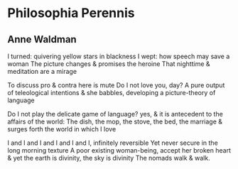 # Philosophia Perennis
## Anne Waldman
I turned: quivering yellow stars in blackness
I wept: how speech may save a woman
The picture changes & promises the heroine
That nighttime & meditation are a mirage

To discuss pro & contra here is mute
Do I not love you, day?
A pure output of teleological intentions
& she babbles, developing a picture-theory of language

Do I not play the delicate game of language?
yes, & it is antecedent to the affairs of the world:
The dish, the mop, the stove, the bed, the marriage
& surges forth the world in which I love

I and I and I and I and I and I, infinitely reversible
Yet never secure in the long morning texture
A poor existing woman-being, accept her broken heart
& yet the earth is divinity, the sky is divinity
The nomads walk & walk.